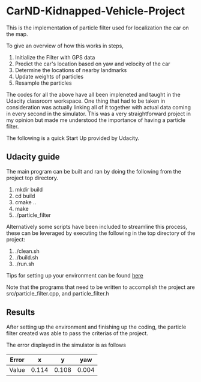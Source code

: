 # CarND-Kidnapped-Vehicle-Project

This is the implementation of particle filter used for localization the car on the map.

To give an overview of how this works in steps,

1. Initialize the Filter with GPS data
2. Predict the car's location based on yaw and velocity of the car
3. Determine the locations of nearby landmarks
4. Update weights of particles
5. Resample the particles

The codes for all the above have all been impleneted and taught in the Udacity classroom workspace.  One thing that had to be taken in consideration was actually linking all of it together with actual data coming in every second in the simulator.  This was a very straightforward project in my opinion but made me understood the importance of having a particle filter.

The following is a quick Start Up provided by Udacity.

## Udacity guide
The main program can be built and ran by doing the following from the project top directory.

1. mkdir build
2. cd build
3. cmake ..
4. make
5. ./particle_filter

Alternatively some scripts have been included to streamline this process, these can be leveraged by executing the following in the top directory of the project:

1. ./clean.sh
2. ./build.sh
3. ./run.sh

Tips for setting up your environment can be found [here](https://classroom.udacity.com/nanodegrees/nd013/parts/40f38239-66b6-46ec-ae68-03afd8a601c8/modules/0949fca6-b379-42af-a919-ee50aa304e6a/lessons/f758c44c-5e40-4e01-93b5-1a82aa4e044f/concepts/23d376c7-0195-4276-bdf0-e02f1f3c665d)

Note that the programs that need to be written to accomplish the project are src/particle_filter.cpp, and particle_filter.h

Results
---

After setting up the environment and finishing up the coding, the particle filter created was able to pass the criterias of the project.

The error displayed in the simulator is as follows

Error | x | y | yaw |
:---:|:---:|:---:|:---:|
Value|0.114|0.108|0.004|